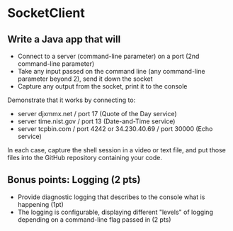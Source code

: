 # SocketClient
## Write a Java app that will
* Connect to a server (command-line parameter) on a port (2nd command-line parameter)
* Take any input passed on the command line (any command-line parameter beyond 2), send it down the socket
* Capture any output from the socket, print it to the console

Demonstrate that it works by connecting to:
* server djxmmx.net / port 17 (Quote of the Day service)
* server time.nist.gov / port 13 (Date-and-Time service)
* server tcpbin.com / port 4242 or 34.230.40.69 / port 30000 (Echo service)

In each case, capture the shell session in a video or text file, and put those files into the GitHub repository containing your code.

## Bonus points: Logging (2 pts)
* Provide diagnostic logging that describes to the console what is happening (1pt)
* The logging is configurable, displaying different "levels" of logging depending on a command-line flag passed in (2 pts)
